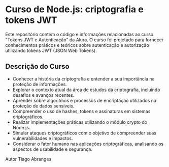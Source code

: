 
<h1>Curso de Node.js: criptografia e tokens JWT</h1>
Este repositório contém o código e informações relacionadas ao curso "Tokens JWT e Autenticação" da Alura. O curso foi projetado para fornecer conhecimentos práticos e teóricos sobre autenticação e autorização utilizando tokens JWT (JSON Web Tokens).

<h2> Descrição do Curso</h2>

* Conhecer a história da criptografia e entender a sua importância na proteção de informações.
* Explorar o contexto atual da área de estudos da criptografia, incluindo desafios e avanços recentes.
* Aprender sobre algoritmos e processos de encriptação utilizados na proteção de dados sensíveis.
* Compreender o uso de hashes, tokens e assinaturas em sistemas criptográficos.
* Realizar implementações práticas utilizando o módulo crypto do Node.js.
* Simular ataques criptográficos com o objetivo de compreender suas vulnerabilidades e impactos.
* Considerar o fator humano nas aplicações criptográficas, analisando os aspectos de usabilidade e segurança.


Autor
Tiago Abranges

